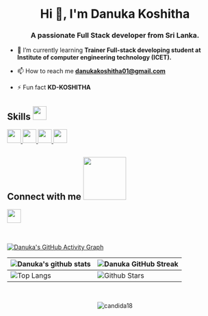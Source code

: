 <h1 align="center">Hi 👋, I'm Danuka Koshitha</h1>
<h3 align="center">A passionate Full Stack developer from Sri Lanka.</h3>


- 🌱 I’m currently learning **Trainer Full-stack developing student at Institute of computer engineering technology (ICET).**

- 📫 How to reach me **danukakoshitha01@gmail.com**

- ⚡ Fun fact **KD-KOSHITHA**

<h2> Skills <img src = "https://media2.giphy.com/media/QssGEmpkyEOhBCb7e1/giphy.gif?cid=ecf05e47a0n3gi1bfqntqmob8g9aid1oyj2wr3ds3mg700bl&rid=giphy.gif" width = 32px> </h2>
<a href= https://github.com/Aditya664?tab=repositories&q=&type=&language=javascript&sort= > <img width ='32px' src ='https://raw.githubusercontent.com/rahulbanerjee26/githubAboutMeGenerator/main/icons/javascript.svg'> </a>
<a href= https://github.com/Aditya664?tab=repositories&q=&type=&language=css&sort= > <img width ='32px' src ='https://raw.githubusercontent.com/rahulbanerjee26/githubAboutMeGenerator/main/icons/css.svg'> </a>
<a href= https://github.com/Aditya664?tab=repositories&q=&type=&language=html&sort= > <img width ='32px' src ='https://raw.githubusercontent.com/rahulbanerjee26/githubAboutMeGenerator/main/icons/html.svg'> </a>
<a href= https://github.com/Aditya664?tab=repositories&q=&type=&language=html&sort= > <img width ='32px' src ='https://raw.githubusercontent.com/rahulbanerjee26/githubAboutMeGenerator/main/icons/java.svg'> </a>


<h2> Connect with me <img src='https://raw.githubusercontent.com/ShahriarShafin/ShahriarShafin/main/Assets/handshake.gif' width="100px"> </h2>
<a href="https://www.linkedin.com/in/danuka-koshitha" target="_blank">
  <img width="32px" align="center" src="https://raw.githubusercontent.com/rahulbanerjee26/githubAboutMeGenerator/main/icons/linked-in-alt.svg" />
</a>

<br>
<br>
  <br>
  
[![Danuka's GitHub Activity Graph](https://activity-graph.herokuapp.com/graph?username=DanukaKoshitha&theme=tokyonight)](https://git.io/praveenscience)

| ![Danuka's github stats](https://github-readme-stats.vercel.app/api?username=DanukaKoshitha&show_icons=true&theme=tokyonight) | ![Danuka GitHub Streak](https://github-readme-streak-stats.herokuapp.com/?user=DanukaKoshitha&theme=tokyonight) |
| --- | --- |
| ![Top Langs](https://github-readme-stats.vercel.app/api/top-langs/?username=DanukaKoshitha&theme=tokyonight) | ![Github Stars](https://github-readme-stats.vercel.app/api?username=DanukaKoshitha&show_icons=true&locale=en&count_private=true&hide_rank=true&custom_title=My%20GitHub%20Stats&disable_animations=true&theme=tokyonight) |

<br>
<p align="center"> <img src="https://komarev.com/ghpvc/?username=DanukaKoshitha&label=Profile%20views&color=0e75b6&style=plastic" alt="candida18" /> </p>

